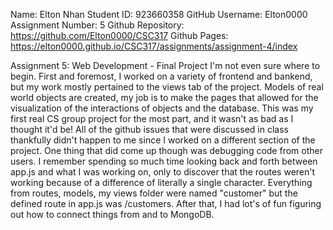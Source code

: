 Name: Elton Nhan
Student ID: 923660358
GitHub Username: Elton0000
Assignment Number: 5
Github Repository: https://github.com/Elton0000/CSC317
Github Pages: https://elton0000.github.io/CSC317/assignments/assignment-4/index

Assignment 5: Web Development - Final Project
I'm not even sure where to begin. First and foremost, I worked on a variety of frontend and bankend, but my work mostly pertained to the views tab of the project. Models of real world objects are created, my job is to make the pages that allowed for the visualization of the interactions of objects and the database. This was my first real CS group project for the most part, and it wasn't as bad as I thought it'd be! All of the github issues that were discussed in class thankfully didn't happen to me since I worked on a different section of the project. One thing that did come up though was debugging code from other users. I remember spending so much time looking back and forth between app.js and what I was working on, only to discover that the routes weren't working because of a difference of literally a single character. Everything from routes, models, my views folder were named "customer" but the defined route in app.js was /customers. After that, I had lot's of fun figuring out how to connect things from and to MongoDB.
